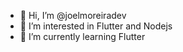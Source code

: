 - 👋 Hi, I’m @joelmoreiradev
- 👀 I’m interested in Flutter and Nodejs
- 🌱 I’m currently learning Flutter

<!---
joelmoreiradev/joelmoreiradev is a ✨ special ✨ repository because its `README.md` (this file) appears on your GitHub profile.
You can click the Preview link to take a look at your changes.
--->
